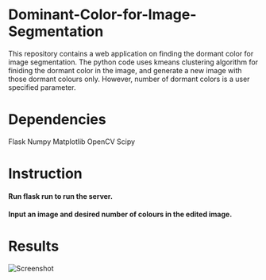 # Dominant-Color-for-Image-Segmentation
This repository contains a web application on finding the dormant color for image segmentation. The python code uses kmeans clustering algorithm for finiding the dormant color in the image, and generate a new image with those dormant colours only. However, number of dormant colors is a user specified parameter.

# Dependencies

Flask
Numpy
Matplotlib
OpenCV
Scipy

# Instruction
#### Run flask run to run the server.
#### Input an image and desired number of colours in the edited image.
# Results

![Screenshot](.jpg)
